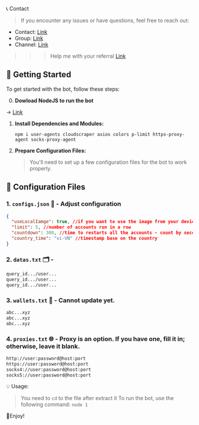 📞 Contact

> If you encounter any issues or have questions, feel free to reach out:

- Contact: [Link](t.me/MeoMunDep)
- Group: [Link](t.me/KeoAirDropFreeNe)
- Channel: [Link](t.me/KeoAirDropFreeNee)

> > > Help me with your referral [Link](https://t.me/catsgang_bot/join?startapp=edW1osjcF4aaeSZHAMBAe)

## 🚀 Getting Started

To get started with the bot, follow these steps:

0. **Dowload NodeJS to run the bot**

-> [Link](https://t.me/KeoAirDropFreeNe/257/1462)

1. **Install Dependencies and Modules:**

   ```
   npm i user-agents cloudscraper axios colors p-limit https-proxy-agent socks-proxy-agent
   ```

2. **Prepare Configuration Files:**

   > You'll need to set up a few configuration files for the bot to work properly.

## 📁 Configuration Files

### 1. `configs.json` 📜 - Adjust configuration

```json
{
  "useLocalIamge": true, //if you want to use the image from your device, add more in image folder.
  "limit": 5, //number of accounts run in a row
  "countdown": 300, //time to restarts all the accounts - count by seconds
  "country_time": "vi-VN" //timestamp base on the country
}
```

### 2. `datas.txt` 🗂️ -

```txt
query_id.../user...
query_id.../user...
query_id.../user...
```

### 3. `wallets.txt` 💼 - Cannot update yet.

```txt - wallet address
abc...xyz
abc...xyz
abc...xyz
```

### 4. `proxies.txt` 🌐 - Proxy is an option. If you have one, fill it in; otherwise, leave it blank.

```txt
http://user:password@host:port
https://user:password@host:port
socks4://user:password@host:port
socks5://user:password@host:port
```

💡 Usage:

> You need to `cd` to the file after extract it
> To run the bot, use the following command: `node 1`

🎇Enjoy!

